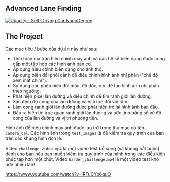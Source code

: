 ## Advanced Lane Finding
[![Udacity - Self-Driving Car NanoDegree](https://s3.amazonaws.com/udacity-sdc/github/shield-carnd.svg)](http://www.udacity.com/drive)

The Project
---

Các mục tiêu / bước của dự án này như sau:

* Tính toán ma trận hiệu chỉnh máy ảnh và các hệ số biến dạng được cung cấp một tập hợp các hình ảnh bàn cờ.
* Áp dụng hiệu chỉnh biến dạng cho ảnh thô.
* Áp dụng biến đổi phối cảnh để điều chỉnh hình ảnh nhị phân ("chế độ xem mắt chim").
* Sử dụng các phép biến đổi màu, độ dốc, v.v. để tạo hình ảnh nhị phân theo ngưỡng.
* Phát hiện pixel làn đường và điều chỉnh để tìm ranh giới làn đường.
* Xác định độ cong của làn đường và vị trí xe đối với tâm.
* Làm cong ranh giới làn đường được phát hiện trở lại hình ảnh ban đầu.
* Đầu ra hiển thị trực quan ranh giới làn đường và ước tính bằng số về độ cong của làn đường và vị trí phương tiện.

Hình ảnh để hiệu chỉnh máy ảnh được lưu trữ trong thư mục có tên `camera_cal`. Các hình ảnh trong `test_images` là để kiểm tra quy trình của bạn trên các khung hình đơn lẻ.

Video `challenge_video.mp4` là một video test bổ sung (và không bắt buộc) dành cho bạn nếu bạn muốn kiểm tra quy trình của mình trong các điều kiện phức tạp hơn một chút. Video `harder_challenge.mp4` là một video test khó hơn nhiều lần!

https://www.youtube.com/watch?v=iRTuCYx6quQ
